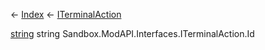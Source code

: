← [Index](Api-Index) ← [ITerminalAction](Sandbox.ModAPI.Interfaces.ITerminalAction)

[string](System.String) string Sandbox.ModAPI.Interfaces.ITerminalAction.Id